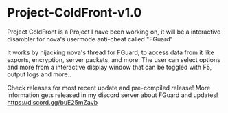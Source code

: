 # Project-ColdFront-v1.0
Project ColdFront is a Project I have been working on, it will be a interactive disambler for nova's usermode anti-cheat called "FGuard"  

It works by hijacking nova's thread for FGuard, to access data from it like exports, encryption, server packets, and more. The user can select options and more from a interactive display window that can be toggled with F5, output logs and more..  

Check releases for most recent update and pre-compiled release! 
More information gets released in my discord server about FGuard and updates!
https://discord.gg/buE25mZavb
